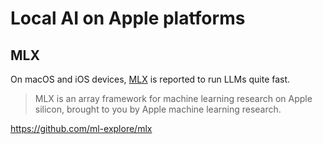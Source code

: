 Local AI on Apple platforms
===========================
MLX
---
On macOS and iOS devices, [MLX](https://github.com/ml-explore/mlx) is reported to run LLMs quite fast.  

> MLX is an array framework for machine learning research on Apple silicon, brought to you by Apple machine learning research.

https://github.com/ml-explore/mlx
